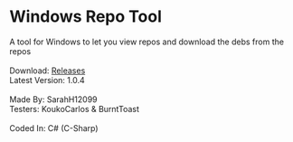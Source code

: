 # Windows Repo Tool
A tool for Windows to let you view repos and download the debs from the repos<br><br>
Download: [Releases](https://github.com/SarahH12099/Windows-Repo-Tool/releases)<br>
Latest Version: 1.0.4<br><br>
Made By: SarahH12099<br>
Testers: KoukoCarlos & BurntToast<br><br>
Coded In: C# (C-Sharp)